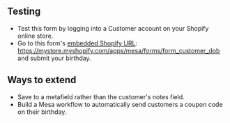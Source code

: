 ## Testing
* Test this form by logging into a Customer account on your Shopify online store.
* Go to this form's [embedded Shopify URL](https://docs.getmesa.com/article/1174-mesa-forms#shopify): https://mystore.myshopify.com/apps/mesa/forms/form_customer_dob and submit your birthday.

## Ways to extend
* Save to a metafield rather than the customer's notes field. 
* Build a Mesa workflow to automatically send customers a coupon code on their birthday.
